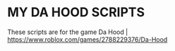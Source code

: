 # MY DA HOOD SCRIPTS
These scripts are for the game Da Hood | https://www.roblox.com/games/2788229376/Da-Hood
